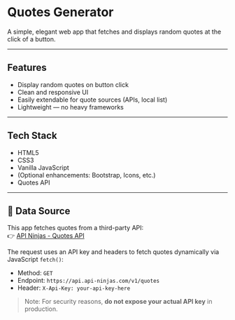 # Quotes Generator

A simple, elegant web app that fetches and displays random quotes at the click of a button.

---

## Features

- Display random quotes on button click  
- Clean and responsive UI  
- Easily extendable for quote sources (APIs, local list)  
- Lightweight — no heavy frameworks

---

## Tech Stack

- HTML5  
- CSS3  
- Vanilla JavaScript  
- (Optional enhancements: Bootstrap, Icons, etc.)
- Quotes API
---

## 🔗 Data Source

This app fetches quotes from a third-party API:  
👉 [API Ninjas - Quotes API](https://api-ninjas.com/api/quotes)

The request uses an API key and headers to fetch quotes dynamically via JavaScript `fetch()`:

- Method: `GET`
- Endpoint: `https://api.api-ninjas.com/v1/quotes`
- Header: `X-Api-Key: your-api-key-here`

> Note: For security reasons, **do not expose your actual API key** in production.

